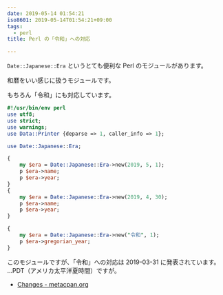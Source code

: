 ```yaml
---
date: 2019-05-14 01:54:21
iso8601: 2019-05-14T01:54:21+09:00
tags:
  - perl
title: Perl の「令和」への対応

---
```


`Date::Japanese::Era` というとても便利な Perl のモジュールがあります。

和暦をいい感じに扱うモジュールです。

もちろん「令和」にも対応しています。

```perl date-japanese-era.pl
#!/usr/bin/env perl
use utf8;
use strict;
use warnings;
use Data::Printer {deparse => 1, caller_info => 1};

use Date::Japanese::Era;

{
    my $era = Date::Japanese::Era->new(2019, 5, 1);
    p $era->name;
    p $era->year;
}
{
    my $era = Date::Japanese::Era->new(2019, 4, 30);
    p $era->name;
    p $era->year;
}

{
    my $era = Date::Japanese::Era->new("令和", 1);
    p $era->gregorian_year;
}
```

このモジュールですが、「令和」への対応は 2019-03-31 に発表されています。
…PDT（アメリカ太平洋夏時間）ですが。

- [Changes - metacpan.org](https://metacpan.org/changes/release/MIYAGAWA/Date-Japanese-Era-0.07)

